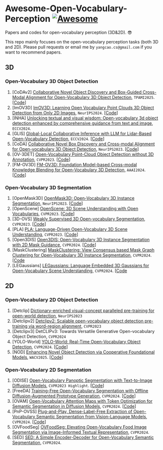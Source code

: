 # Awesome-Open-Vocabulary-Perception  [![Awesome](https://cdn.rawgit.com/sindresorhus/awesome/d7305f38d29fed78fa85652e3a63e154dd8e8829/media/badge.svg)](https://github.com/sindresorhus/awesome)

Papers and codes for open-vocabulary perception (3D&2D). 😎

This repo mainly focuses on the open-vocabulary perception tasks (both 3D and 2D). Please pull requests or email me by `yangcao.cs@gmail.com` if you want to recommend papers.   

## 3D


### Open-Vocabulary 3D Object Detection
1. <span id = "16001">[CoDAv2] [Collaborative Novel Object Discovery and Box-Guided Cross-Modal Alignment for Open-Vocabulary 3D Object Detection](https://arxiv.org/pdf/2406.00830), `TPAMI2025`. [[Code](https://github.com/yangcaoai/CoDA_NeurIPS2023)]
2. <span id = "16001">[ImOV3D] [ImOV3D: Learning Open Vocabulary Point Clouds 3D Object Detection from Only 2D Images](https://arxiv.org/pdf/2410.24001), `NeurIPS2024`. [[Code](https://github.com/yangtiming/ImOV3D)]
3. <span id = "16001">[INHA] [Unlocking textual and visual wisdom: Open-vocabulary 3d object detection enhanced by comprehensive guidance from text and image](https://arxiv.org/pdf/2407.05256), `ECCV2024`.
4. <span id = "16001">[GLIS] [Global-Local Collaborative Inference with LLM for Lidar-Based Open-Vocabulary Detection](https://arxiv.org/pdf/2407.08931), `ECCV2024`. [[Code](https://github.com/GradiusTwinbee/GLIS)]
5. <span id = "16001">[CoDA] [Collaborative Novel Box Discovery and Cross-modal Alignment for Open-vocabulary 3D Object Detection](https://openreview.net/pdf?id=QW5ouyyIgG), `NeurIPS2023`. [[Code](https://github.com/yangcaoai/CoDA_NeurIPS2023)]
6. <span id = "18001">[OV-3DET] [Open-Vocabulary Point-Cloud Object Detection without 3D Annotation](https://openaccess.thecvf.com/content/CVPR2023/papers/Lu_Open-Vocabulary_Point-Cloud_Object_Detection_Without_3D_Annotation_CVPR_2023_paper.pdf), `CVPR2023`. [[Code](https://github.com/lyhdet/OV-3DET)]
7. <span id = "16001">[FM-OV3D] [FM-OV3D: Foundation Model-based Cross-modal Knowledge Blending for Open-Vocabulary 3D Detection](https://arxiv.org/pdf/2312.14465.pdf), `AAAI2024`. [[Code](https://github.com/dmzhang0425/FM-OV3D)]




### Open-Vocabulary 3D Segmentation
1. <span id = "16001">[OpenMask3D] [OpenMask3D: Open-Vocabulary 3D Instance Segmentation](https://openmask3d.github.io/static/pdf/openmask3d.pdf), `NeurIPS2023`. [[Code](https://github.com/OpenMask3D/openmask3d)]
2. <span id = "16001">[OpenScene] [OpenScene: 3D Scene Understanding with Open Vocabularies](https://arxiv.org/pdf/2211.15654), `CVPR2023`. [[Code](https://github.com/pengsongyou/openscene)]
3. <span id = "16001">[3D-OVS] [Weakly Supervised 3D Open-vocabulary Segmentation](https://arxiv.org/pdf/2305.14093), `CVPR2023`. [[Code](https://github.com/Kunhao-Liu/3D-OVS)]
4. <span id = "16001">[PLA] [PLA: Language-Driven Open-Vocabulary 3D Scene Understanding](https://arxiv.org/pdf/2211.16312.pdf), `CVPR2023`. [[Code](https://github.com/CVMI-Lab/PLA)]
5. <span id = "16001">[Open3DIS] [Open3DIS: Open-Vocabulary 3D Instance Segmentation with 2D Mask Guidance](https://arxiv.org/abs/2312.10671), `CVPR2024`. [[Code](https://open3dis.github.io/)]
6. <span id = "16001">[MaskClustering] [MaskClustering: View Consensus based Mask Graph Clustering for Open-Vocabulary 3D Instance Segmentation](https://arxiv.org/pdf/2401.07745), `CVPR2024`. [[Code](https://github.com/PKU-EPIC/MaskClustering)
7. <span id = "16001">[LEGaussians] [LEGaussians: Language Embedded 3D Gaussians for Open-Vocabulary Scene Understanding](https://arxiv.org/pdf/2311.18482.pdf), `CVPR2024`. [[Code](https://github.com/buaavrcg/LEGaussians)


## 2D

### Open-Vocabulary 2D Object Detection  
1. <span id = "16001">[Detclip] [Dictionary-enriched visual-concept paralleled pre-training for open-world detection](https://proceedings.neurips.cc/paper_files/paper/2022/file/3ba960559212691be13fa81d9e5e0047-Paper-Conference.pdf), `NeurIPS2023`
2. <span id = "16001">[Detclipv2] [Detclipv2: Scalable open-vocabulary object detection pre-training via word-region alignment](http://openaccess.thecvf.com/content/CVPR2023/papers/Yao_DetCLIPv2_Scalable_Open-Vocabulary_Object_Detection_Pre-Training_via_Word-Region_Alignment_CVPR_2023_paper.pdf), `CVPR2023`
3. <span id = "16001">[Detclipv3] DetCLIPv3: Towards Versatile Generative Open-vocabulary Object Detection, `CVPR2024`
4. <span id = "16001">[YOLO-World] [YOLO-World: Real-Time Open-Vocabulary Object Detection](https://arxiv.org/pdf/2401.17270v3), `CVPR2024`. [[Code](https://github.com/AILab-CVC/YOLO-World)]
5. <span id = "16001">[NOD] [Enhancing Novel Object Detection via Cooperative Foundational Models](https://arxiv.org/abs/2311.12068), `WACV2025`. [[Code](https://github.com/rohit901/cooperative-foundational-models)]

### Open-Vocabulary 2D Segmentation  
1. <span id = "16001">[ODISE] [Open-Vocabulary Panoptic Segmentation with Text-to-Image Diffusion Models](https://arxiv.org/pdf/2303.04803), `CVPR2023 Highlight`. [[Code](https://github.com/NVlabs/ODISE)]
2. <span id = "16001">[FreeDA] [Training-Free Open-Vocabulary Segmentation with Offline Diffusion-Augmented Prototype Generation](https://aimagelab.github.io/freeda/), `CVPR2024`. [[Code](https://aimagelab.github.io/freeda/)]
3. <span id = "16001">[OVAM] [Open-Vocabulary Attention Maps with Token Optimization for Semantic Segmentation in Diffusion Models](https://arxiv.org/pdf/2403.14291), `CVPR2024`. [[Code](https://github.com/vpulab/ovam)]
4. <span id = "16001">[PnP-OVSS] [Plug-and-Play, Dense-Label-Free Extraction of Open-Vocabulary Semantic Segmentation from Vision-Language Models](https://arxiv.org/abs/2311.17095), `CVPR2024`. [[Code](https://github.com/vpulab/ovam)]
5. <span id = "16001">[OVFoodSeg] [OVFoodSeg: Elevating Open-Vocabulary Food Image Segmentation via Image-Informed Textual Representation](https://arxiv.org/pdf/2404.01409), `CVPR2024`. 
6. <span id = "16001">[SED] [SED: A Simple Encoder-Decoder for Open-Vocabulary Semantic Segmentation](https://arxiv.org/pdf/2311.15537), `CVPR2024`.
